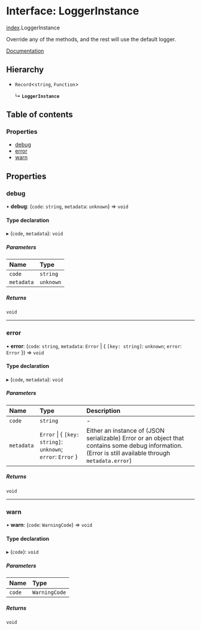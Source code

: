 # Interface: LoggerInstance

[index](../modules/index.md).LoggerInstance

Override any of the methods, and the rest will use the default logger.

[Documentation](https://next-auth.js.org/configuration/options#logger)

## Hierarchy

- `Record`<`string`, `Function`\>

  ↳ **`LoggerInstance`**

## Table of contents

### Properties

- [debug](index.LoggerInstance.md#debug)
- [error](index.LoggerInstance.md#error)
- [warn](index.LoggerInstance.md#warn)

## Properties

### debug

• **debug**: (`code`: `string`, `metadata`: `unknown`) => `void`

#### Type declaration

▸ (`code`, `metadata`): `void`

##### Parameters

| Name | Type |
| :------ | :------ |
| `code` | `string` |
| `metadata` | `unknown` |

##### Returns

`void`

___

### error

• **error**: (`code`: `string`, `metadata`: `Error` \| { `[key: string]`: `unknown`; `error`: `Error`  }) => `void`

#### Type declaration

▸ (`code`, `metadata`): `void`

##### Parameters

| Name | Type | Description |
| :------ | :------ | :------ |
| `code` | `string` | - |
| `metadata` | `Error` \| { `[key: string]`: `unknown`; `error`: `Error`  } | Either an instance of (JSON serializable) Error or an object that contains some debug information. (Error is still available through `metadata.error`) |

##### Returns

`void`

___

### warn

• **warn**: (`code`: `WarningCode`) => `void`

#### Type declaration

▸ (`code`): `void`

##### Parameters

| Name | Type |
| :------ | :------ |
| `code` | `WarningCode` |

##### Returns

`void`
